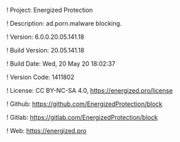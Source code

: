 ! Project: Energized Protection

! Description: ad.porn.malware blocking.

! Version: 6.0.0.20.05.141.18

! Build Version: 20.05.141.18

! Build Date: Wed, 20 May 20 18:02:37

! Version Code: 1411802

! License: CC BY-NC-SA 4.0, https://energized.pro/license

! Github: https://github.com/EnergizedProtection/block

! Gitlab: https://gitlab.com/EnergizedProtection/block


! Web: https://energized.pro
